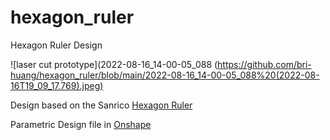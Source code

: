 # hexagon_ruler
Hexagon Ruler Design

![laser cut prototype](2022-08-16_14-00-05_088 (https://github.com/bri-huang/hexagon_ruler/blob/main/2022-08-16_14-00-05_088%20(2022-08-16T19_09_17.769).jpeg)

Design based on the Sanrico [Hexagon Ruler](https://sanrico.com/products/sanrico-hexagon-angle-ruler)

Parametric Design file in [Onshape](https://cad.onshape.com/documents/ddeffdf4d7440a4a8786ab3f/w/ffb1c507f6f5d06f4f2d6d0b/e/aa5be65e786e8557a4a48de6?renderMode=0&uiState=62fbea99043e6f2e44ae3268)
